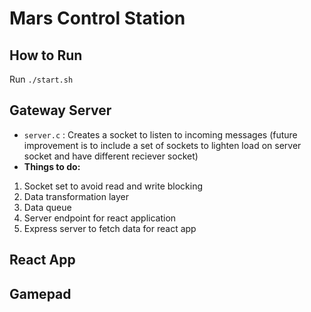 # Mars Control Station

## How to Run
Run `./start.sh`

## Gateway Server

- `server.c` : Creates a socket to listen to incoming messages (future improvement is to include a set of sockets to lighten load on server socket and have different reciever socket)
- **Things to do:**

1. Socket set to avoid read and write blocking
2. Data transformation layer
3. Data queue
4. Server endpoint for react application
5. Express server to fetch data for react app

## React App

## Gamepad
